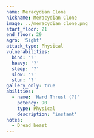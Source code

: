 ```yaml
---
name: Meracydian Clone
nickname: Meracydian Clone
image: ../meracydian_clone.png
start_floor: 21
end_floor: 29
agro: 'Sight'
attack_type: Physical
vulnerabilities:
  bind: '?'
  heavy: '?'
  sleep: '?'
  slow: '?'
  stun: '?'
gallery_only: true
abilities:
  - name: 'Hard Thrust (?)'
    potency: 90
    type: Physical
    description: 'instant'
notes:
  - Dread beast
---
```

